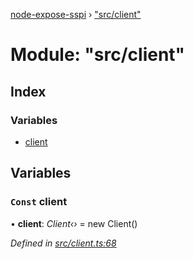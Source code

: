 [node-expose-sspi](../README.md) › ["src/client"](_src_client_.md)

# Module: "src/client"

## Index

### Variables

* [client](_src_client_.md#const-client)

## Variables

### `Const` client

• **client**: *Client‹›* = new Client()

*Defined in [src/client.ts:68](https://github.com/jlguenego/node-expose-sspi/blob/d0f69f6/src/client.ts#L68)*
